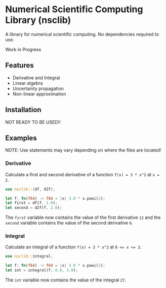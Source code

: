 # Numerical Scientific Computing Library (nsclib)

A library for numerical scientific computing. No dependencies required to use.

Work in Progress

## Features
- Derivative and Integral
- Linear algebra
- Uncertainty propagation
- Non-linear approximation

## Installation
NOT READY TO BE USED!!

## Examples
NOTE: Use statements may vary depending on where the files are located!

### Derivative
Calculate a first and second derivative of a function `f(x) = 3 * x^2` at `x = 2`.

```rust
use nsclib::{df, d2f};

let f: fn(f64) -> f64 = |x| 3.0 * x.powi(2);
let first = df(f, 2.0);
let second = d2f(f, 2.0);
```

The `first` variable now contains the value of the first derivative `12` and the `second` variable contains the value of the second derivative `6`.

### Integral
Calculate an integral of a function `f(x) = 3 * x^2` at `0 <= x <= 3`.

```rust
use nsclib::integral;

let f: fn(f64) -> f64 = |x| 3.0 * x.powi(2);
let int = integral(f, 0.0, 3.0);
```

The `int` variable now contains the value of the integral `27`.
